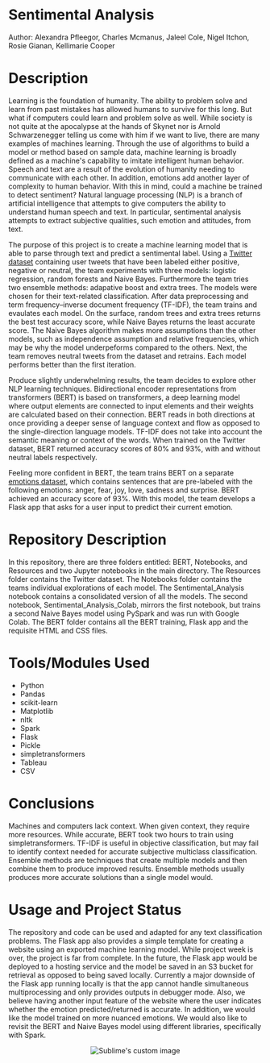 # Sentimental Analysis

Author:  Alexandra Pfleegor, Charles Mcmanus, Jaleel Cole, Nigel Itchon, Rosie Gianan, Kellimarie Cooper

# Description

Learning is the foundation of humanity. The ability to problem solve and learn from past mistakes has allowed humans to survive for this long. But what if computers could learn and problem solve as well. While society is not quite at the apocalypse at the hands of Skynet nor is Arnold Schwarzenegger telling us come with him if we want to live, there are many examples of machines learning. Through the use of algorithms to build a model or method based on sample data, machine learning is broadly defined as a machine's capability to imitate intelligent human behavior. Speech and text are a result of the evolution of humanity needing to communicate with each other. In addition, emotions add another layer of complexity to human behavior. With this in mind, could a machine be trained to detect sentiment? Natural language processing (NLP) is a branch of artificial intelligence that attempts to give computers the ability to understand human speech and text. In particular, sentimental analysis attempts to extract subjective qualities, such emotion and attitudes, from text. 

The purpose of this project is to create a machine learning model that is able to parse through text and predict a sentimental label. Using a [Twitter dataset](https://www.kaggle.com/datasets/yasserh/twitter-tweets-sentiment-dataset) containing user tweets that have been labeled either positive, negative or neutral, the team experiments with three models: logistic regression, random forests and Naive Bayes. Furthermore the team tries two ensemble methods: adapative boost and extra trees. The models were chosen for their text-related classification. After data preprocessing and term frequency–inverse document frequency (TF-IDF), the team trains and evaulates each model. On the surface, random trees and extra trees returns the best test accuracy score, while Naive Bayes returns the least accurate score. The Naive Bayes algorithm makes more assumptions than the other models, such as independence assumption and relative frequencies, which may be why the model underpeforms compared to the others. Next, the team removes neutral tweets from the dataset and retrains. Each model performs better than the first iteration.

Produce slightly underwhelming results, the team decides to explore other NLP learning techniques. Bidirectional encoder representations from transformers (BERT) is based on transformers, a deep learning model where output elements are connected to input elements and their weights are calculated based on their connection. BERT reads in both directions at once providing a deeper sense of language context and flow as opposed to the single-direction language models. TF-IDF does not take into account the semantic meaning or context of the words. When trained on the Twitter dataset, BERT returned accuracy scores of 80% and 93%, with and without neutral labels respectively. 

Feeling more confident in BERT, the team trains BERT on a separate [emotions dataset](https://www.kaggle.com/datasets/praveengovi/emotions-dataset-for-nlp), which contains sentences that are pre-labeled with the following emotions: anger, fear, joy, love, sadness and surprise. BERT achieved an accuracy score of 93%. With this model, the team develops a Flask app that asks for a user input to predict their current emotion.

# Repository Description

In this repository, there are three folders entitled: BERT, Notebooks, and Resources and two Jupyter notebooks in the main directory. The Resources folder contains the Twitter dataset. The Notebooks folder contains the teams individual explorations of each model. The Sentimental_Analysis notebook contains a consolidated version of all the models. The second notebook, Sentimental_Analysis_Colab, mirrors the first notebook, but trains a second Naive Bayes model using PySpark and was run with Google Colab. The BERT folder contains all the BERT training, Flask app and the requisite HTML and CSS files. 

# Tools/Modules Used
- Python
- Pandas
- scikit-learn
- Matplotlib
- nltk
- Spark
- Flask
- Pickle
- simpletransformers
- Tableau
- CSV

# Conclusions
Machines and computers lack context. When given context, they require more resources. While accurate, BERT took two hours to train using simpletransformers. TF-IDF is useful in objective classification, but may fail to identify context needed for accurate subjective multiclass classification. Ensemble methods are techniques that create multiple models and then combine them to produce improved results. Ensemble methods usually produces more accurate solutions than a single model would.

# Usage and Project Status
The repository and code can be used and adapted for any text classification problems. The Flask app also provides a simple template for creating a website using an exported machine learning model. While project week is over, the project is far from complete. In the future, the Flask app would be deployed to a hosting service and the model be saved in an S3 bucket for retrieval as opposed to being saved locally. Currently a major downside of the Flask app running locally is that the app cannot handle simultaneous multiprocessing and only provides outputs in debugger mode. Also, we believe having another input feature of the website where the user indicates whether the emotion predicted/returned is accurate. In addition, we would like the model trained on more nuanced emotions. We would also like to revisit the BERT and Naive Bayes model using different libraries, specifically with Spark.


<p align="center">
  <img src="https://user-images.githubusercontent.com/107419765/205708159-5cb5bb5e-d714-4027-907f-0d16925feaca.png" alt="Sublime's custom image"/>
</p>






